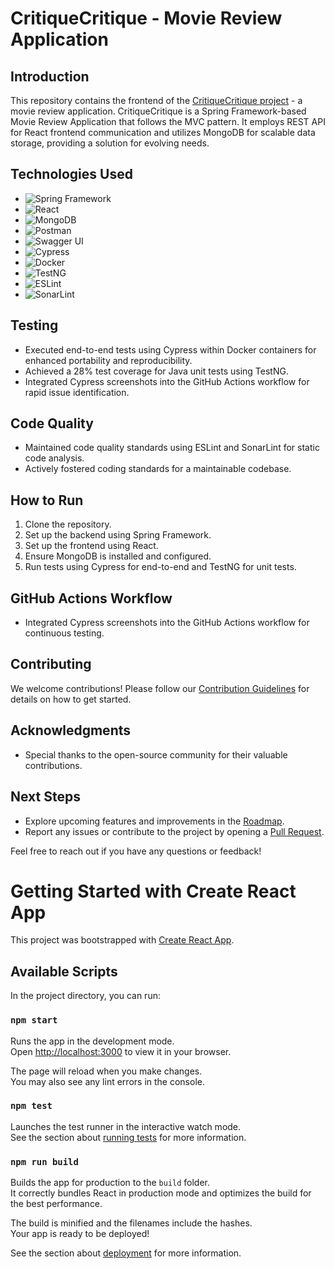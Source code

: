 # CritiqueCritique - Movie Review Application

## Introduction
This repository contains the frontend of the [CritiqueCritique project](https://github.com/ankitdani/Critique-Critique-Backend/tree/master) - a movie review application. CritiqueCritique is a Spring Framework-based Movie Review Application that follows the MVC pattern. It employs REST API for React frontend communication and utilizes MongoDB for scalable data storage, providing a solution for evolving needs.

## Technologies Used
- ![Spring Framework](https://img.shields.io/badge/Spring_Framework-5.x-brightgreen)
- ![React](https://img.shields.io/badge/React-17.x-blue)
- ![MongoDB](https://img.shields.io/badge/MongoDB-4.x-green)
- ![Postman](https://img.shields.io/badge/Postman-Latest-orange)
- ![Swagger UI](https://img.shields.io/badge/Swagger_UI-Latest-brightgreen)
- ![Cypress](https://img.shields.io/badge/Cypress-Latest-brightgreen)
- ![Docker](https://img.shields.io/badge/Docker-Latest-blue)
- ![TestNG](https://img.shields.io/badge/TestNG-7.x-orange)
- ![ESLint](https://img.shields.io/badge/ESLint-Latest-yellow)
- ![SonarLint](https://img.shields.io/badge/SonarLint-Latest-yellow)

## Testing
- Executed end-to-end tests using Cypress within Docker containers for enhanced portability and reproducibility.
- Achieved a 28% test coverage for Java unit tests using TestNG.
- Integrated Cypress screenshots into the GitHub Actions workflow for rapid issue identification.

## Code Quality
- Maintained code quality standards using ESLint and SonarLint for static code analysis.
- Actively fostered coding standards for a maintainable codebase.

## How to Run
1. Clone the repository.
2. Set up the backend using Spring Framework.
3. Set up the frontend using React.
4. Ensure MongoDB is installed and configured.
5. Run tests using Cypress for end-to-end and TestNG for unit tests.

## GitHub Actions Workflow
- Integrated Cypress screenshots into the GitHub Actions workflow for continuous testing.

## Contributing
We welcome contributions! Please follow our [Contribution Guidelines](CONTRIBUTING.md) for details on how to get started.

## Acknowledgments
- Special thanks to the open-source community for their valuable contributions.

## Next Steps
- Explore upcoming features and improvements in the [Roadmap](ROADMAP.md).
- Report any issues or contribute to the project by opening a [Pull Request](CONTRIBUTING.md).

Feel free to reach out if you have any questions or feedback!


# Getting Started with Create React App

This project was bootstrapped with [Create React App](https://github.com/facebook/create-react-app).

## Available Scripts

In the project directory, you can run:

### `npm start`

Runs the app in the development mode.\
Open [http://localhost:3000](http://localhost:3000) to view it in your browser.

The page will reload when you make changes.\
You may also see any lint errors in the console.

### `npm test`

Launches the test runner in the interactive watch mode.\
See the section about [running tests](https://facebook.github.io/create-react-app/docs/running-tests) for more information.

### `npm run build`

Builds the app for production to the `build` folder.\
It correctly bundles React in production mode and optimizes the build for the best performance.

The build is minified and the filenames include the hashes.\
Your app is ready to be deployed!

See the section about [deployment](https://facebook.github.io/create-react-app/docs/deployment) for more information.

<!--### `npm run eject`

**Note: this is a one-way operation. Once you `eject`, you can't go back!**

If you aren't satisfied with the build tool and configuration choices, you can `eject` at any time. This command will remove the single build dependency from your project.

Instead, it will copy all the configuration files and the transitive dependencies (webpack, Babel, ESLint, etc) right into your project so you have full control over them. All of the commands except `eject` will still work, but they will point to the copied scripts so you can tweak them. At this point you're on your own.

You don't have to ever use `eject`. The curated feature set is suitable for small and middle deployments, and you shouldn't feel obligated to use this feature. However we understand that this tool wouldn't be useful if you couldn't customize it when you are ready for it.

## Learn More

You can learn more in the [Create React App documentation](https://facebook.github.io/create-react-app/docs/getting-started).

To learn React, check out the [React documentation](https://reactjs.org/).

### Code Splitting

This section has moved here: [https://facebook.github.io/create-react-app/docs/code-splitting](https://facebook.github.io/create-react-app/docs/code-splitting)

### Analyzing the Bundle Size

This section has moved here: [https://facebook.github.io/create-react-app/docs/analyzing-the-bundle-size](https://facebook.github.io/create-react-app/docs/analyzing-the-bundle-size)

### Making a Progressive Web App

This section has moved here: [https://facebook.github.io/create-react-app/docs/making-a-progressive-web-app](https://facebook.github.io/create-react-app/docs/making-a-progressive-web-app)

### Advanced Configuration

This section has moved here: [https://facebook.github.io/create-react-app/docs/advanced-configuration](https://facebook.github.io/create-react-app/docs/advanced-configuration)

### Deployment

This section has moved here: [https://facebook.github.io/create-react-app/docs/deployment](https://facebook.github.io/create-react-app/docs/deployment)

### `npm run build` fails to minify

This section has moved here: [https://facebook.github.io/create-react-app/docs/troubleshooting#npm-run-build-fails-to-minify](https://facebook.github.io/create-react-app/docs/troubleshooting#npm-run-build-fails-to-minify)-->
